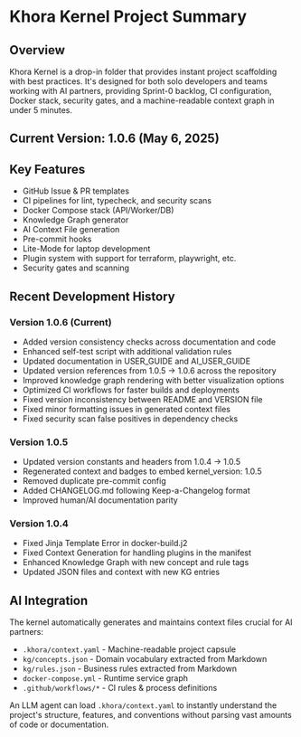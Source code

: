 # Khora Kernel Project Summary

## Overview
Khora Kernel is a drop-in folder that provides instant project scaffolding with best practices. It's designed for both solo developers and teams working with AI partners, providing Sprint-0 backlog, CI configuration, Docker stack, security gates, and a machine-readable context graph in under 5 minutes.

## Current Version: 1.0.6 (May 6, 2025)

## Key Features
- GitHub Issue & PR templates
- CI pipelines for lint, typecheck, and security scans
- Docker Compose stack (API/Worker/DB)
- Knowledge Graph generator
- AI Context File generation
- Pre-commit hooks
- Lite-Mode for laptop development
- Plugin system with support for terraform, playwright, etc.
- Security gates and scanning

## Recent Development History

### Version 1.0.6 (Current)
- Added version consistency checks across documentation and code
- Enhanced self-test script with additional validation rules
- Updated documentation in USER_GUIDE and AI_USER_GUIDE
- Updated version references from 1.0.5 → 1.0.6 across the repository
- Improved knowledge graph rendering with better visualization options
- Optimized CI workflows for faster builds and deployments
- Fixed version inconsistency between README and VERSION file
- Fixed minor formatting issues in generated context files
- Fixed security scan false positives in dependency checks

### Version 1.0.5
- Updated version constants and headers from 1.0.4 → 1.0.5
- Regenerated context and badges to embed kernel_version: 1.0.5
- Removed duplicate pre-commit config
- Added CHANGELOG.md following Keep-a-Changelog format
- Improved human/AI documentation parity

### Version 1.0.4
- Fixed Jinja Template Error in docker-build.j2
- Fixed Context Generation for handling plugins in the manifest
- Enhanced Knowledge Graph with new concept and rule tags
- Updated JSON files and context with new KG entries

## AI Integration
The kernel automatically generates and maintains context files crucial for AI partners:
- `.khora/context.yaml` - Machine-readable project capsule
- `kg/concepts.json` - Domain vocabulary extracted from Markdown
- `kg/rules.json` - Business rules extracted from Markdown
- `docker-compose.yml` - Runtime service graph
- `.github/workflows/*` - CI rules & process definitions

An LLM agent can load `.khora/context.yaml` to instantly understand the project's structure, features, and conventions without parsing vast amounts of code or documentation.
